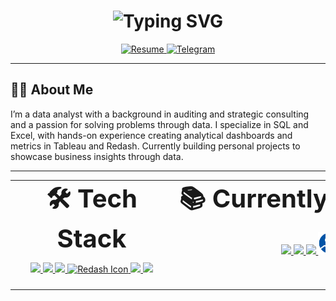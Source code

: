 <!-- Centered name in purple -->
<h1 align="center">
  <img src="https://readme-typing-svg.herokuapp.com?font=Fira+Code&weight=500&size=36&duration=2500&pause=1000&color=B265FF&center=true&vCenter=true&width=500&lines=Leila+Badalova" alt="Typing SVG" />
</h1>


<!-- Buttons: Resume + Telegram -->
<p align="center">
  <a href="https://your-resume-link.com" target="_blank">
    <img src="https://img.shields.io/badge/Resume-%23b265ff?style=for-the-badge&logo=read-the-docs&logoColor=white" alt="Resume" />
  </a>
  <a href="https://t.me/Leila_B16" target="_blank">
    <img src="https://img.shields.io/badge/Telegram-%2326A5E4?style=for-the-badge&logo=telegram&logoColor=white" alt="Telegram" />
  </a>
</p>


---

## 👩‍💻 About Me

I’m a data analyst with a background in auditing and strategic consulting and a passion for solving problems through data. I specialize in SQL and Excel, with hands-on experience creating analytical dashboards and metrics in Tableau and Redash. Currently building personal projects to showcase business insights through data.  

---

<table width="100%" style="table-layout: fixed;">
  <tr>
    <!-- First Column: Tech Stack -->
    <td valign="top" align="center" style="padding: 0 10px 10px 10px; vertical-align: top;">
      <div style="font-size: 40px; font-weight: bold; margin-bottom: 4px;">🛠 Tech Stack</div>
      <p style="white-space: nowrap; overflow-x: auto;">
        <span style="display:inline-block; min-width: 240px;">
          <a href="https://www.postgresql.org/" target="_blank">
            <img src="https://cdn.jsdelivr.net/gh/devicons/devicon/icons/postgresql/postgresql-original.svg" width="36"/>
          </a>
          <a href="https://www.mysql.com/" target="_blank">
            <img src="https://cdn.jsdelivr.net/gh/devicons/devicon/icons/mysql/mysql-original.svg" width="36"/>
          </a>
          <a href="https://www.tableau.com/" target="_blank">
            <img src="https://img.icons8.com/color/48/000000/tableau-software.png" width="40"/>
          </a>
          <a href="https://redash.io/" target="_blank">
            <img src="https://www.vectorlogo.zone/logos/redashio/redashio-icon.svg" width="36" alt="Redash Icon"/>
          </a>
          <a href="https://www.microsoft.com/en-us/microsoft-365/excel" target="_blank">
            <img src="https://img.icons8.com/color/48/000000/microsoft-excel-2019--v1.png" width="36"/>
          </a>
          <a href="https://www.microsoft.com/en-us/microsoft-365/powerpoint" target="_blank">
            <img src="https://img.icons8.com/color/48/000000/microsoft-powerpoint-2019--v1.png" width="36"/>
          </a>
        </span>
      </p>
    </td>
    <!-- Second Column: Currently Learning -->
    <td valign="top" align="center" style="padding: 0 10px 10px 10px; vertical-align: top;">
      <div style="font-size: 40px; font-weight: bold; margin-bottom: 4px; white-space: nowrap;">📚 Currently Learning</div>
      <p style="white-space: nowrap; overflow-x: auto;">
        <span style="display:inline-block; min-width: 200px;">
          <a href="https://www.python.org/" target="_blank">
            <img src="https://cdn.jsdelivr.net/gh/devicons/devicon/icons/python/python-original.svg" width="36"/>
          </a>
          <a href="https://pandas.pydata.org/" target="_blank">
            <img src="https://cdn.jsdelivr.net/gh/devicons/devicon/icons/pandas/pandas-original.svg" width="36"/>
          </a>
          <a href="https://numpy.org/" target="_blank">
            <img src="https://cdn.jsdelivr.net/gh/devicons/devicon/icons/numpy/numpy-original.svg" width="36"/>
          </a>
          <a href="https://scipy.org/" target="_blank">
            <img src="https://raw.githubusercontent.com/scipy/scipy/main/doc/source/_static/logo.svg" width="36" alt="SciPy"/>
          </a>
        </span>
      </p>
    </td>
  </tr>
</table>

